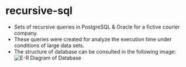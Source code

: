 # recursive-sql
- Sets of recursive queries in PostgreSQL &amp; Oracle for a fictive courier company. 
- These queries were created for analyze the execution time under conditions of large data sets. 
- The structure of database can be consulted in the following image:
<img
  src="https://github.com/Daniel-Cristian/recursive-sql/assets/90038552/f707e3a4-7110-4738-acbe-c1644c398efe"
  alt="E-R Diagram of Database"
  title="E-R Diagram of Database">
